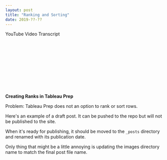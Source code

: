 ```yaml
---
layout: post
title: "Ranking and Sorting"
date: 2019-??-??
---
```

YouTube Video Transcript

<div class="video-container">
	<iframe class="video" src="" frameborder="0" allow="accelerometer; autoplay; encrypted-media; gyroscope; picture-in-picture" allowfullscreen></iframe>
</div>


**Creating Ranks in Tableau Prep**

Problem: Tableau Prep does not an option to rank or sort rows.



Here's an example of a draft post. It can be pushed to the repo but will not be published to the site.

When it's ready for publishing, it should be moved to the `_posts` directory and renamed with its publication date.

Only thing that might be a little annoying is updating the images directory name to match the final post file name.
